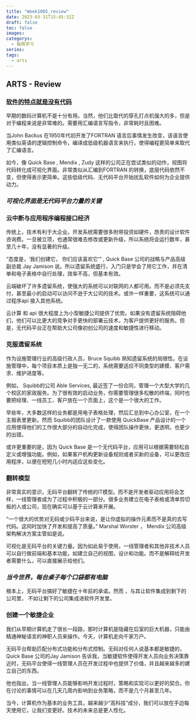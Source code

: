 ```yaml
---
title: "Week1005_review"
date: 2023-03-31T15:45:32Z
draft: false 
toc: false
images:
categorys:
  - 每周学习
series:
tags:
  - arts 
---
```


## ARTS - Review
### [软件的特点就是没有代码](https://medium.com/s/story/the-future-of-software-is-no-code-7140bd0c30e3)

早期的数码计算机不是十分有用。当然，他们比取代的穿孔打点机强大的多，但是对于编程来说是非常难的。需要用汇编语言写指令，非常耗时且困难。

当John Backus 在1950年代初开发了FORTRAN 语言后事情发生改变，该语言使用类似英语的逻辑控制命令，编译成低级机器语言来执行，使得编程更简单来取代了汇编语言。

如今，像 Quick Base , Mendix ,  Zudy 这样的公司正在尝试类似的动作，视图将代码转化成可视化界面。非常类似从汇编到FORTRAN 的转换，底层代码依然不变，但使得表示更简单。这些低级代码、无代码平台开始扰乱软件如何为企业提供动力。

### *可视化界面是无代码平台力量的关键*

### 云中断与应用程序编程接口经济
传统上，技术有利于大企业。开发系统需要很多附带投资如硬件，昂贵的设计软件咨询费。一旦被立项，也通常很难去修改或更新升级，所以系统将会运行数年，甚至几十年，没有显著的升级。

“态度是，‘我们创建它， 你们应该喜欢它’” , Quick Base 公司的战略与产品高级副总裁 Jay Jamison 说。所以遗留系统盛行，入门只是学会了用它工作，并在清单和电子表格中自行处理，效率不高，但基本有效。


云端破坏了许多遗留系统，使强大的系统可以对联网的人都可用。而不是必须先支付，甚至最小的启动可以访问不逊于大公司的技术。或许一样重要，这系统可以通过程序api 接入其他系统。

云计算 和 api 很大程度上为小型敏捷公司提供了优势。如果没有遗留系统阻碍他们，他们可以比更大的竞争对手更快的部署云技术，为客户提供更好的服务。但是，无代码平台正在帮助大公司像初创公司的速度和敏捷性进行移动。


### 克服遗留系统

作为设施管理行业的高级行政人员，Bruce Squibb 熟知遗留系统的局限性。在设施管理中，每个项目本质上是独一无二的，系统需要适应不同类型的建模、客户需求、维护进度等。

例如， Squibb的公司 Able Services, 最近签了一份合同，管理一个大型大学的几个校区的家政服务。为了很有效的启动业务，你需要管理很多松散的终端，同时也要把经理、一线员工、客户放在一个页面上，这个是一个很大的工作。

早些年，大多数这样的业务都是用电子表格处理，然后汇总到中心办公室，在一个主报表里更新。然而 Squibb的团队设计了一款使用 QuickBase 产品设计的一个应用使得他们的工作很大部分的自动化完成，使得团队操作更快，更透明，也更少的出错。

或许更重要的是，因为 Quick Base 是一个无代码平台，应用可以根据需要轻松自定义或增强功能。例如，如果客户机构更新设备规则或者买新的设备，可以更改应用程序，以便在短短几小时内适应这些变化。

### 翻转模型

非常真实的意识，无码平台翻转了传统的IT模型。而不是开发者驱动应用将会怎样，一线管理者成为了过程中积极的一部分。很多业务建立在电子表格或清单剪切板的人或公司，现在确实可以基于云计算来开展。

“一个很大的优势对无码或少码平台来说，是让你虚拟的操作元素而不是真的去写代码。这同时加快了开发和提高了质量。” Marshal Worster ，	Mendix 公司高级架构解决方案主管如是说。

可视化是无码平台的关键力量。因为如此易于使用，一线管理者和其他非技术人员可以自行做前端和基本功能，如建立自己的视图，设计和功能。而不是解释给开发者需要什么，可以直接展示给他们。


### *当今世界，每台桌子每个口袋都有电脑*

根本上，无码平台搞好了敏捷在十年前的承诺。然而 ，与其让软件集成到剩下的公司里， 不如让剩下的公司集成进软件开发里。

### 创建一个敏捷企业

我们从早期计算机走了很长一段路，那时计算机是隐藏在后室的巨大机器，只能由精通神秘语言的神职人员来操作。今天，计算机走向千家万户。

无码平台帮助匹配分布式功能和分布式控制。无码对任何人说基本都是敏捷的， Quick Base 公司的Jay Jamison 告诉我，当敏捷软件使得开发人员向业务决策靠近时，无码平台使得一线管理人员在开发过程中也提供了价值，并且越来越多的建立自己的东西。

他也指出，当一线管理人员能够影响开发过程时，策略和实现可以更好的契合。你在讨论的事情可以在几天几周内影响到业务策略，而不是几个月甚至几年。


当今，计算机作为基本的业务工具，越来越少“高科技”成分，我们可以放在手边每天使用它，让我们变更好。技术的未来总是更人性化。
